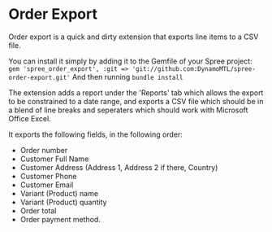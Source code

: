 Order Export
===========

Order export is a quick and dirty extension that exports line items to a CSV file.

You can install it simply by adding it to the Gemfile of your Spree project:
`gem 'spree_order_export', :git => 'git://github.com:DynamoMTL/spree-order-export.git'`
And then running `bundle install`

The extension adds a report under the 'Reports' tab which allows the export to be constrained to a date range, and exports a CSV file which should be in a blend of line breaks and seperaters which should work with Microsoft Office Excel.

It exports the following fields, in the following order:
* Order number
* Customer Full Name
* Customer Address (Address 1, Address 2 if there, Country)
* Customer Phone
* Customer Email
* Variant (Product) name
* Variant (Product) quantity
* Order total
* Order payment method.

